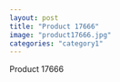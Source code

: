 ```yaml
---
layout: post
title: "Product 17666"
image: "product17666.jpg"
categories: "category1"
---
```

Product 17666
